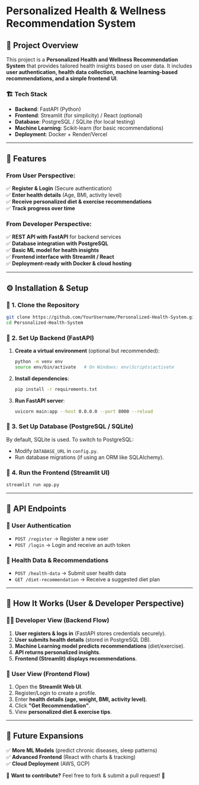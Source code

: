 # Personalized Health & Wellness Recommendation System

## 🚀 Project Overview
This project is a **Personalized Health and Wellness Recommendation System** that provides tailored health insights based on user data. It includes **user authentication, health data collection, machine learning-based recommendations, and a simple frontend UI**.

### 🏗️ Tech Stack
- **Backend**: FastAPI (Python)
- **Frontend**: Streamlit (for simplicity) / React (optional)
- **Database**: PostgreSQL / SQLite (for local testing)
- **Machine Learning**: Scikit-learn (for basic recommendations)
- **Deployment**: Docker + Render/Vercel

---

## 🌟 Features
### From User Perspective:
✅ **Register & Login** (Secure authentication)  
✅ **Enter health details** (Age, BMI, activity level)  
✅ **Receive personalized diet & exercise recommendations**  
✅ **Track progress over time**  

### From Developer Perspective:
✅ **REST API with FastAPI** for backend services  
✅ **Database integration with PostgreSQL**  
✅ **Basic ML model for health insights**  
✅ **Frontend interface with Streamlit / React**  
✅ **Deployment-ready with Docker & cloud hosting**  

---

## ⚙️ Installation & Setup

### 🔹 **1. Clone the Repository**
```bash
git clone https://github.com/YourUsername/Personalized-Health-System.git
cd Personalized-Health-System
```

### 🔹 **2. Set Up Backend (FastAPI)**
1. **Create a virtual environment** (optional but recommended):
   ```bash
   python -m venv env
   source env/bin/activate   # On Windows: env\Scripts\activate
   ```
2. **Install dependencies**:
   ```bash
   pip install -r requirements.txt
   ```
3. **Run FastAPI server**:
   ```bash
   uvicorn main:app --host 0.0.0.0 --port 8000 --reload
   ```

### 🔹 **3. Set Up Database (PostgreSQL / SQLite)**
By default, SQLite is used. To switch to PostgreSQL:
- Modify `DATABASE_URL` in `config.py`.
- Run database migrations (if using an ORM like SQLAlchemy).

### 🔹 **4. Run the Frontend (Streamlit UI)**
```bash
streamlit run app.py
```

---

## 📌 API Endpoints
### 🔹 User Authentication
- `POST /register` → Register a new user
- `POST /login` → Login and receive an auth token

### 🔹 Health Data & Recommendations
- `POST /health-data` → Submit user health data
- `GET /diet-recommendation` → Receive a suggested diet plan

---

## 🎯 How It Works (User & Developer Perspective)

### **🧑‍💻 Developer View** (Backend Flow)
1. **User registers & logs in** (FastAPI stores credentials securely).
2. **User submits health details** (stored in PostgreSQL DB).
3. **Machine Learning model predicts recommendations** (diet/exercise).
4. **API returns personalized insights**.
5. **Frontend (Streamlit) displays recommendations**.

### **👤 User View** (Frontend Flow)
1. Open the **Streamlit Web UI**.
2. Register/Login to create a profile.
3. Enter **health details (age, weight, BMI, activity level)**.
4. Click **"Get Recommendation"**.
5. View **personalized diet & exercise tips**.

---

## 📌 Future Expansions
✅ **More ML Models** (predict chronic diseases, sleep patterns)  
✅ **Advanced Frontend** (React with charts & tracking)  
✅ **Cloud Deployment** (AWS, GCP)  

🔹 **Want to contribute?** Feel free to fork & submit a pull request! 🎉

